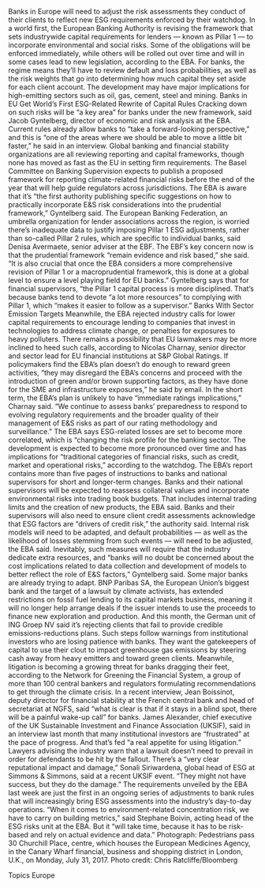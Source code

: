 Banks in Europe will need to adjust the risk assessments they conduct of their clients to reflect new ESG requirements enforced by their watchdog.
In a world first, the European Banking Authority is revising the framework that sets industrywide capital requirements for lenders — known as Pillar 1 — to incorporate environmental and social risks. Some of the obligations will be enforced immediately, while others will be rolled out over time and will in some cases lead to new legislation, according to the EBA.
For banks, the regime means they’ll have to review default and loss probabilities, as well as the risk weights that go into determining how much capital they set aside for each client account. The development may have major implications for high-emitting sectors such as oil, gas, cement, steel and mining.
Banks in EU Get World’s First ESG-Related Rewrite of Capital Rules
Cracking down on such risks will be “a key area” for banks under the new framework, said Jacob Gyntelberg, director of economic and risk analysis at the EBA. Current rules already allow banks to “take a forward-looking perspective,” and this is “one of the areas where we should be able to move a little bit faster,” he said in an interview.
Global banking and financial stability organizations are all reviewing reporting and capital frameworks, though none has moved as fast as the EU in setting firm requirements. The Basel Committee on Banking Supervision expects to publish a proposed framework for reporting climate-related financial risks before the end of the year that will help guide regulators across jurisdictions.
The EBA is aware that it’s “the first authority publishing specific suggestions on how to practically incorporate E&S risk considerations into the prudential framework,” Gyntelberg said.
The European Banking Federation, an umbrella organization for lender associations across the region, is worried there’s inadequate data to justify imposing Pillar 1 ESG adjustments, rather than so-called Pillar 2 rules, which are specific to individual banks, said Denisa Avermaete, senior adviser at the EBF.
The EBF’s key concern now is that the prudential framework “remain evidence and risk based,” she said. “It is also crucial that once the EBA considers a more comprehensive revision of Pillar 1 or a macroprudential framework, this is done at a global level to ensure a level playing field for EU banks.”
Gyntelberg says that for financial supervisors, “the Pillar 1 capital process is more disciplined. That’s because banks tend to devote “a lot more resources” to complying with Pillar 1, which “makes it easier to follow as a supervisor.”
Banks With Sector Emission Targets
Meanwhile, the EBA rejected industry calls for lower capital requirements to encourage lending to companies that invest in technologies to address climate change, or penalties for exposures to heavy polluters.
There remains a possibility that EU lawmakers may be more inclined to heed such calls, according to Nicolas Charnay, senior director and sector lead for EU financial institutions at S&P Global Ratings.
If policymakers find the EBA’s plan doesn’t do enough to reward green activities, “they may disregard the EBA’s concerns and proceed with the introduction of green and/or brown supporting factors, as they have done for the SME and infrastructure exposures,” he said by email.
In the short term, the EBA’s plan is unlikely to have “immediate ratings implications,” Charnay said. “We continue to assess banks’ preparedness to respond to evolving regulatory requirements and the broader quality of their management of E&S risks as part of our rating methodology and surveillance.”
The EBA says ESG-related losses are set to become more correlated, which is “changing the risk profile for the banking sector. The development is expected to become more pronounced over time and has implications for “traditional categories of financial risks, such as credit, market and operational risks,” according to the watchdog.
The EBA’s report contains more than five pages of instructions to banks and national supervisors for short and longer-term changes. Banks and their national supervisors will be expected to reassess collateral values and incorporate environmental risks into trading book budgets. That includes internal trading limits and the creation of new products, the EBA said.
Banks and their supervisors will also need to ensure client credit assessments acknowledge that ESG factors are “drivers of credit risk,” the authority said. Internal risk models will need to be adapted, and default probabilities — as well as the likelihood of losses stemming from such events — will need to be adjusted, the EBA said.
Inevitably, such measures will require that the industry dedicate extra resources, and “banks will no doubt be concerned about the cost implications related to data collection and development of models to better reflect the role of E&S factors,” Gyntelberg said.
Some major banks are already trying to adapt.
BNP Paribas SA, the European Union’s biggest bank and the target of a lawsuit by climate activists, has extended restrictions on fossil fuel lending to its capital markets business, meaning it will no longer help arrange deals if the issuer intends to use the proceeds to finance new exploration and production. And this month, the German unit of ING Groep NV said it’s rejecting clients that fail to provide credible emissions-reductions plans.
Such steps follow warnings from institutional investors who are losing patience with banks. They want the gatekeepers of capital to use their clout to impact greenhouse gas emissions by steering cash away from heavy emitters and toward green clients.
Meanwhile, litigation is becoming a growing threat for banks dragging their feet, according to the Network for Greening the Financial System, a group of more than 100 central bankers and regulators formulating recommendations to get through the climate crisis.
In a recent interview, Jean Boissinot, deputy director for financial stability at the French central bank and head of secretariat at NGFS, said “what is clear is that if it stays in a blind spot, there will be a painful wake-up call” for banks.
James Alexander, chief executive of the UK Sustainable Investment and Finance Association (UKSIF), said in an interview last month that many institutional investors are  “frustrated” at the pace of progress. And that’s fed “a real appetite for using litigation.”
Lawyers advising the industry warn that a lawsuit doesn’t need to prevail in order for defendants to be hit by the fallout.
There’s a “very clear reputational impact and damage,” Sonali Siriwardena, global head of ESG at Simmons & Simmons, said at a recent UKSIF event. “They might not have success, but they do the damage.”
The requirements unveiled by the EBA last week are just the first in an ongoing series of adjustments to bank rules that will increasingly bring ESG assessments into the industry’s day-to-day operations.
“When it comes to environment-related concentration risk, we have to carry on building metrics,” said Stephane Boivin, acting head of the ESG risks unit at the EBA. But it “will take time, because it has to be risk-based and rely on actual evidence and data.”
Photograph: Pedestrians pass 30 Churchill Place, centre, which houses the European Medicines Agency, in the Canary Wharf financial, business and shopping district in London, U.K., on Monday, July 31, 2017. Photo credit: Chris Ratcliffe/Bloomberg

Topics
Europe
